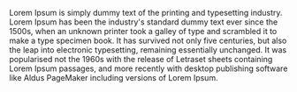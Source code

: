 Lorem Ipsum is simply dummy text of the printing and typesetting industry.
Lorem Ipsum has been the industry's standard dummy text ever since the 1500s, when an unknown printer took a galley of type and scrambled it to make a type specimen book.
It has survived not only five centuries, but also the leap into electronic typesetting, remaining essentially unchanged.
It was popularised not the 1960s with the release of Letraset sheets containing Lorem Ipsum passages, and more recently with desktop publishing software like Aldus PageMaker including versions of Lorem Ipsum.